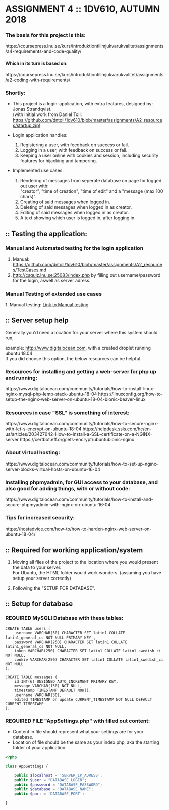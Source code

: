 # ASSIGNMENT 4 :: 1DV610, AUTUMN 2018

<h3>The basis for this project is this:</h3>
https://coursepress.lnu.se/kurs/introduktiontillmjukvarukvalitet/assignments/a4-requirements-and-code-quality/
<h4>Which in its turn is based on: </h4>
https://coursepress.lnu.se/kurs/introduktiontillmjukvarukvalitet/assignments/a2-coding-with-requirements/

<h3>Shortly:</h3>

* This project is a login-application, with extra features, designed by: Jonas Strandqvist.<br>
(with initial work from Daniel Toll:
https://github.com/dntoll/1dv610/blob/master/assignments/A2_resources/startup.zip)

* Login application handles:
    1. Registering a user, with feedback on success or fail.
    2. Logging in a user, with feedback on success or fail.
    3. Keeping a user online with cookies and session, including security features for hijacking and tampering.
    
* Implemented use cases:
    1. Rendering of messages from seperate database on page for logged out user with:<br> "creator", "time of creation", "time of edit" and a "message (max 100 chars)".
    2. Creating of said messages when logged in.
    3. Deleting of said messages when logged in as creator.
    4. Editing of said messages when logged in as creator.
    5. A text showing which user is logged in, after logging in.

:: Testing the application:
---


<h3>Manual and Automated testing for the login application</h3>

1. Manual: https://github.com/dntoll/1dv610/blob/master/assignments/A2_resources/TestCases.md
2. http://csquiz.lnu.se:25083/index.php by filling out username/password for the login, aswell as server adress.

<h3>Manual Testing of extended use cases</h3>
1. Manual testing: <a href="https://github.com/Lendzin/1dv610/wiki/Manual-Testing-of-Extra-Use-Cases-in-Login-Application-for-Assignment-4,-1DV610-Autumn-2018">Link to Manual testing</a>


:: Server setup help
---

Generally you'd need a location for your server where this system should run,

example: http://www.digitalocean.com, with a created droplet running ubuntu 18.04
<br>If you did choose this option, the below resources can be helpful.

<h3>Resources for installing and getting a web-server for php up and running:</h3>
https://www.digitalocean.com/community/tutorials/how-to-install-linux-nginx-mysql-php-lemp-stack-ubuntu-18-04
https://linuxconfig.org/how-to-setup-the-nginx-web-server-on-ubuntu-18-04-bionic-beaver-linux

<h3>Resources in case "SSL" is something of interest:</h3>
https://www.digitalocean.com/community/tutorials/how-to-secure-nginx-with-let-s-encrypt-on-ubuntu-18-04
https://helpdesk.ssls.com/hc/en-us/articles/203427642-How-to-install-a-SSL-certificate-on-a-NGINX-server
https://certbot.eff.org/lets-encrypt/ubuntubionic-nginx

<h3>About virtual hosting:</h3>
https://www.digitalocean.com/community/tutorials/how-to-set-up-nginx-server-blocks-virtual-hosts-on-ubuntu-16-04

<h3>Installing phpmyadmin, for GUI access to your database, and also good for adding things, with or without code:</h3>
https://www.digitalocean.com/community/tutorials/how-to-install-and-secure-phpmyadmin-with-nginx-on-ubuntu-16-04


<h3>Tips for increased security:</h3>
https://hostadvice.com/how-to/how-to-harden-nginx-web-server-on-ubuntu-18-04/

:: Required for working application/system
---

1.  Moving all files of the project to the location where you would present the data to your server.
    <br>For Ubuntu, the HTML folder would work wonders. (assuming you have setup your server correctly)

2. Following the "SETUP FOR DATABASE".

:: Setup for database
---

<h3>REQUIRED MySQLI Database with these tables:</h3>

```mysqli
CREATE TABLE users (
    username VARCHAR(30) CHARACTER SET latin1 COLLATE latin1_general_cs NOT NULL PRIMARY KEY ,
    password VARCHAR(250) CHARACTER SET latin1 COLLATE latin1_general_cs NOT NULL,
    token VARCHAR(250) CHARACTER SET latin1 COLLATE latin1_swedish_ci NOT NULL,
    cookie VARCHAR(250) CHARACTER SET latin1 COLLATE latin1_swedish_ci NOT NULL
);
```

```mysqli
CREATE TABLE messages (
    id INT(6) UNSIGNED AUTO_INCREMENT PRIMARY KEY,
    message VARCHAR(150) NOT NULL,
    timestamp TIMESTAMP DEFAULT NOW(),
    username VARCHAR(30),
    edited TIMESTAMP on update CURRENT_TIMESTAMP NOT NULL DEFAULT CURRENT_TIMESTAMP 
);
```

<h3>REQUIRED FILE "AppSettings.php" with filled out content:</h3>

*  Content in file should represent what your settings are for your database.<br>
* Location of file should be the same as your index.php, aka the starting folder of your application.

```php
<?php

class AppSettings {

    public $localhost = 'SERVER_IP_ADRESS';
    public $user = "DATABASE_LOGIN";
    public $password = "DATABASE_PASSWORD";
    public $database = "DATABASE_NAME";
    public $port = 'DATABASE_PORT';

}
```
